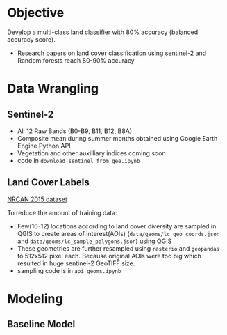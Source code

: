 # Objective
Develop a multi-class land classifier with 80% accuracy (balanced accuracy score).

- Research papers on land cover classification using sentinel-2 and Random forests reach 80-90% accuracy

# Data Wrangling
## Sentinel-2 
- All 12 Raw Bands (B0-B9, B11, B12, B8A)
- Composite mean during summer months obtained using Google Earth Engine Python API
- Vegetation and other auxilliary indices coming soon
- code in `download_sentinel_from_gee.ipynb`

## Land Cover Labels

[NRCAN 2015 dataset](https://open.canada.ca/data/en/dataset/4e615eae-b90c-420b-adee-2ca35896caf6)

To reduce the amount of training data:
- Few(10-12) locations according to land cover diversity are sampled in QGIS to create areas of interest(AOIs) (`data/geoms/lc_geo_coords.json` and `data/geoms/lc_sample_polygons.json`) using QGIS
- These geometries are further resampled using `rasterio` and `geopandas` to  512x512 pixel each. 
Because original AOIs were too big which resulted in huge sentinel-2 GeoTIFF size.
- sampling code is in `aoi_geoms.ipynb` 



# Modeling

## Baseline Model

